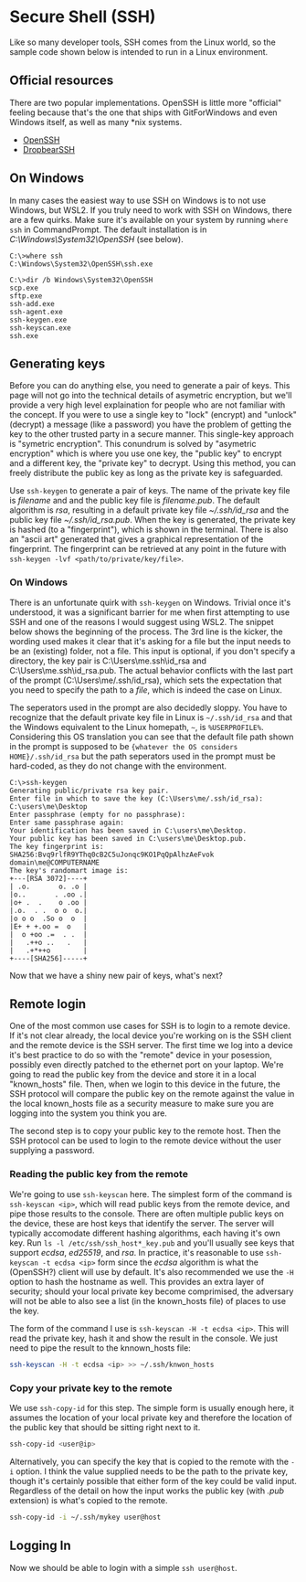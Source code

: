 
# Secure Shell (SSH)

Like so many developer tools, SSH comes from the Linux world, so the sample code shown below is intended to run in a Linux environment.

## Official resources

There are two popular implementations.  OpenSSH is little more "official" feeling because that's the one that ships with GitForWindows and even Windows itself, as well as many *nix systems.

- [OpenSSH](https://www.openssh.com/)
- [DropbearSSH](https://matt.ucc.asn.au/dropbear/dropbear.html)

## On Windows

In many cases the easiest way to use SSH on Windows is to not use Windows, but WSL2.  If you truly need to work with SSH on Windows, there are a few quirks.  Make sure it's available on your system by running `where ssh` in CommandPrompt.  The default installation is in *C:\Windows\System32\OpenSSH* (see below).

```
C:\>where ssh
C:\Windows\System32\OpenSSH\ssh.exe

C:\>dir /b Windows\System32\OpenSSH
scp.exe
sftp.exe
ssh-add.exe
ssh-agent.exe
ssh-keygen.exe
ssh-keyscan.exe
ssh.exe
```

## Generating keys

Before you can do anything else, you need to generate a pair of keys.  This page will not go into the technical details of asymetric encryption, but we'll provide a very high level explaination for people who are not familiar with the concept.  If you were to use a single key to "lock" (encrypt) and "unlock" (decrypt) a message (like a password) you have the problem of getting the key to the other trusted party in a secure manner.  This single-key approach is "symetric encryption".  This conundrum is solved by "asymetric encryption" which is where you use one key, the "public key" to encrypt and a different key, the "private key" to decrypt.  Using this method, you can freely distribute the public key as long as the private key is safeguarded.

Use `ssh-keygen` to generate a pair of keys.  The name of the private key file is *filename* and and the public key file is *filename.pub*. The default algorithm is *rsa*, resulting in a default private key file *~/.ssh/id_rsa* and the public key file *~/.ssh/id_rsa.pub*.  When the key is generated, the private key is hashed (to a "fingerprint"), which is shown in the terminal.  There is also an "ascii art" generated that gives a graphical representation of the fingerprint.  The fingerprint can be retrieved at any point in the future with `ssh-keygen -lvf <path/to/private/key/file>`.

### On Windows

There is an unfortunate quirk with `ssh-keygen` on Windows.  Trivial once it's understood, it was a significant barrier for me when first attempting to use SSH and one of the reasons I would suggest using WSL2.  The snippet below shows the beginning of the process.  The 3rd line is the kicker, the wording used makes it clear that it's asking for a file but the input needs to be an (existing) folder, not a file.  This input is optional, if you don't specify a directory, the key pair is C:\Users\me\.ssh\id_rsa and C:\Users\me\.ssh\id_rsa.pub.  The actual behavior conflicts with the last part of the prompt (C:\Users\me/.ssh/id_rsa), which sets the expectation that you need to specify the path to a *file*, which is indeed the case on Linux.  

The seperators used in the prompt are also decidedly sloppy.  You have to recognize that the default private key file in Linux is `~/.ssh/id_rsa` and that the Windows equivalent to the Linux homepath, `~`, is `%USERPROFILE%`.  Considering this OS translation you can see that the default file path shown in the prompt is supposed to be `{whatever the OS considers HOME}/.ssh/id_rsa` but the path seperators used in the prompt must be hard-coded, as they do not change with the environment.

```
C:\>ssh-keygen
Generating public/private rsa key pair.
Enter file in which to save the key (C:\Users\me/.ssh/id_rsa): C:\users\me\Desktop
Enter passphrase (empty for no passphrase):
Enter same passphrase again:
Your identification has been saved in C:\users\me\Desktop.
Your public key has been saved in C:\users\me\Desktop.pub.
The key fingerprint is:
SHA256:Bvq9rlfR9YThq0cB2C5uJonqc9KO1PqQpAlhzAeFvok domain\me@COMPUTERNAME
The key's randomart image is:
+---[RSA 3072]----+
| .o.       o. .o |
|o..       . .oo .|
|o+ .  .    o .oo |
|.o.  . .  o o  o.|
|o o o  .So o  o  |
|E+ + +.oo =  o   |
|  o +oo .=  . .  |
|   .++o ..   .   |
|   .+*++o        |
+----[SHA256]-----+
```

Now that we have a shiny new pair of keys, what's next?

## Remote login

One of the most common use cases for SSH is to login to a remote device.  If it's not clear already, the local device you're working on is the SSH client and the remote device is the SSH server.  The first time we log into a device it's best practice to do so with the "remote" device in your posession, possibly even directly patched to the ethernet port on your laptop.  We're going to read the public key from the device and store it in a local "known_hosts" file.  Then, when we login to this device in the future, the SSH protocol will compare the public key on the remote against the value in the local known_hosts file as a security measure to make sure you are logging into the system you think you are.

The second step is to copy your public key to the remote host.  Then the SSH protocol can be used to login to the remote device without the user supplying a password.

### Reading the public key from the remote 

We're going to use `ssh-keyscan` here.  The simplest form of the command is `ssh-keyscan <ip>`, which will read public keys from the remote device, and pipe those results to the console.  There are often multiple public keys on the device, these are host keys that identify the server.  The server will typically accomodate different hashing algorithms, each having it's own key. Run `ls -l /etc/ssh/ssh_host*_key.pub` and you'll usually see keys that support *ecdsa*, *ed25519*, and *rsa*.  In practice, it's reasonable to use `ssh-keyscan -t ecdsa <ip>` form since the *ecdsa* algorithm is what the (OpenSSH?) client will use by default.  It's also recommended we use the `-H` option to hash the hostname as well.  This provides an extra layer of security; should your local private key become comprimised, the adversary will not be able to also see a list (in the known_hosts file) of places to use the key.

The form of the command I use is `ssh-keyscan -H -t ecdsa <ip>`.  This will read the private key, hash it and show the result in the console.  We just need to pipe the result to the knnown_hosts file:

```bash
ssh-keyscan -H -t ecdsa <ip> >> ~/.ssh/knwon_hosts
```

### Copy your private key to the remote

We use `ssh-copy-id` for this step.  The simple form is usually enough here, it assumes the location of your local private key and therefore the location of the public key that should be sitting right next to it.

```bash
ssh-copy-id <user@ip>
```

Alternatively, you can specify the key that is copied to the remote with the `-i` option.  I think the value supplied needs to be the path to the private key, though it's certainly possible that either form of the key could be valid input.  Regardless of the detail on how the input works the public key (with *.pub* extension) is what's copied to the remote.    

```bash
ssh-copy-id -i ~/.ssh/mykey user@host
```

## Logging In

Now we should be able to login with a simple `ssh user@host`.
